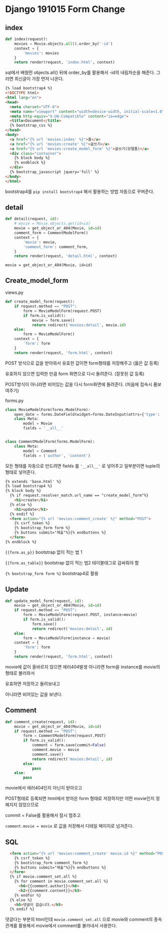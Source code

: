 # Django 191015 Form Change

## index

```python
def index(request):
    movies = Movie.objects.all().order_by('-id')
    context = {
        'movies': movies
    }
    return render(request, 'index.html', context)
```

sql에서 배웠떤 objects.all() 뒤에 order_by를 활용해서 -id의 내림차순을 해준다. 그러면 최신글이 가장 먼저 나온다.



```html
{% load bootstrap4 %}
<!DOCTYPE html>
<html lang="en">
<head>
  <meta charset="UTF-8">
  <meta name="viewport" content="width=device-width, initial-scale=1.0">
  <meta http-equiv="X-UA-Compatible" content="ie=edge">
  <title>Document</title>
  {% bootstrap_css %}
</head>
<body>
  <a href="{% url 'movies:index' %}">홈</a>
  <a href="{% url 'movies:create' %}">글쓰기</a>
  <a href="{% url 'movies:create_model_form' %}">글쓰기(모델폼)</a>
  <div class="container">
    {% block body %}
    {% endblock %}
  </div>
  {% bootstrap_javascript jquery='full' %}
</body>
</html>
```

bootstrap4를 `pip install bootstrap4` 해서 활용하는 방법 자동으로 꾸며준다.



## detail

```python
def detail(request, id):
    # movie = Movie.objects.get(id=id)
    movie = get_object_or_404(Movie, id=id)
    comment_form = CommentModelForm()
    context = {
        'movie': movie,
        'comment_form': comment_form,
    }
    return render(request, 'detail.html', context)
```

`movie = get_object_or_404(Movie, id=id)` 



## Create_model_form

views.py

```python
def create_model_form(request):
    if request.method == "POST":
        form = MovieModelForm(request.POST)
        if form.is_valid():
            movie = form.save()
            return redirect('movies:detail', movie.id)
    else:
        form = MovieModelForm()
    context = {
        'form': form
    }
    return render(request, 'form.html', context)
```

POST 방식으로 값을 받아와서 유효한 값이면  form형태를 저장해주고 (옳은 값 등록)

유효하지 않으면 입력한 만큼 form 화면으로 다시 돌려준다.	(잘못된 값 등록)

POST방식이 아니라면 비어있는 값을 다시 form화면에 돌려준다. (처음에 접속시 폼보여주기)



forms.py

```python
class MovieModelForm(forms.ModelForm):
    open_date = forms.DateField(widget=forms.DateInput(attrs={'type': 'date'}))
    class Meta:
        model = Movie
        fields = '__all__'


class CommentModelForm(forms.ModelForm):
    class Meta:
        model = Comment
        fields = ('author', 'content')
```

모든 형태를 자동으로 만드려면 fields 를 `'__all__'` 로 넣어주고 일부분이면 tuple의 형태로 넣어준다.



```html
{% extends 'base.html' %}
{% load bootstrap4 %}
{% block body %}
  {% if request.resolver_match.url_name == "create_model_form"%}
    <h1>create</h1>
  {% else %}
    <h1>update</h1>
  {% endif %}
  <form action="{% url 'movies:comment_create' %}" method="POST">
    {% csrf_token %}
    {% bootstrap_form form %}
    {% buttons submit="제출"%}{% endbuttons %}
  </form>
{% endblock %}
```

`{{form.as_p}}`   bootstrap 없이 적는 법 1

`{{form.as_table}}` bootstrap 없이 적는 법2 테이블태그로 감싸줘야 함

`{% bootstrap_form form %}` bootstrap4로 활용



## Update

```python
def update_model_form(request, id):
    movie = get_object_or_404(Movie, id=id)
    if request.method == "POST":
        form = MovieModelForm(request.POST, instance=movie)
        if form.is_valid():
            form.save()
            return redirect('movies:detail', id)
    else:
        form = MovieModelForm(instance = movie)
    context = {
        'form': form
    }
    return render(request, 'form.html', context)
```

movie에 값이 올바르지 않으면 에러404발생 아니라면 form을 instance를 movie의 형태로 불러와서 

유효하면 저장하고 돌려보내고

아니라면 비어있는 값을 보낸다.





## Comment

```python
def comment_create(request, id):
    movie = get_object_or_404(Movie, id=id)
    if request.method == "POST":
        form = CommentModelForm(request.POST)
        if form.is_valid():
            comment = form.save(commit=False)
            comment.movie = movie
            comment.save()
            return redirect('movies:detail', id)
        else:
            pass
    else:
        pass
```

movie에서 에러404인지 아닌지 받아오고

POST형태로 등록되면 html에서 받아온 form 형태로 저장하지만 어떤 movie인지 정해지지 않았으므로

commit = False를 활용해서 잠시 멈추고

`comment.movie = movie` 로 값을 저장해서 디테일 페이지로 넘겨준다.





## SQL

```html
  <form action="{% url 'movies:comment_create' movie.id %}" method="POST">
    {% csrf_token %}
    {% bootstrap_form comment_form %}
    {% buttons submit="제출"%}{% endbuttons %}
  </form>
  {% if movie.comment_set.all %}
    {% for comment in movie.comment_set.all %}
      <h6>{{comment.author}}</h6>
      <h2>{{comment.content}}</h3>
    {% endfor %}
  {% else %}
    <h5>댓글이 없습니다.</h5>
  {% endif %}

```

댓글다는 부분의 html인데 `movie.comment_set.all` 으로 movie와 comment의 종속관계를 활용해서 movie에서 comment를 불러내서 사용한다.
